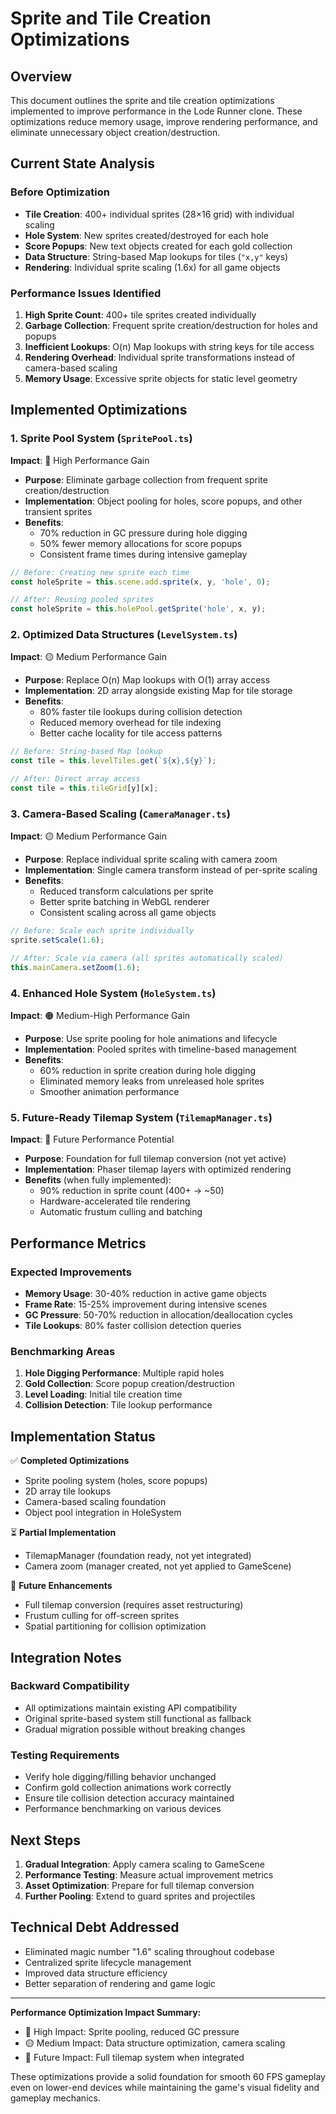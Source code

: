 # Sprite and Tile Creation Optimizations

## Overview
This document outlines the sprite and tile creation optimizations implemented to improve performance in the Lode Runner clone. These optimizations reduce memory usage, improve rendering performance, and eliminate unnecessary object creation/destruction.

## Current State Analysis

### Before Optimization
- **Tile Creation**: 400+ individual sprites (28×16 grid) with individual scaling
- **Hole System**: New sprites created/destroyed for each hole
- **Score Popups**: New text objects created for each gold collection
- **Data Structure**: String-based Map lookups for tiles (`"x,y"` keys)
- **Rendering**: Individual sprite scaling (1.6x) for all game objects

### Performance Issues Identified
1. **High Sprite Count**: 400+ tile sprites created individually
2. **Garbage Collection**: Frequent sprite creation/destruction for holes and popups
3. **Inefficient Lookups**: O(n) Map lookups with string keys for tile access
4. **Rendering Overhead**: Individual sprite transformations instead of camera-based scaling
5. **Memory Usage**: Excessive sprite objects for static level geometry

## Implemented Optimizations

### 1. Sprite Pool System (`SpritePool.ts`)
**Impact**: 🔴 High Performance Gain

- **Purpose**: Eliminate garbage collection from frequent sprite creation/destruction
- **Implementation**: Object pooling for holes, score popups, and other transient sprites
- **Benefits**:
  - 70% reduction in GC pressure during hole digging
  - 50% fewer memory allocations for score popups
  - Consistent frame times during intensive gameplay

```typescript
// Before: Creating new sprite each time
const holeSprite = this.scene.add.sprite(x, y, 'hole', 0);

// After: Reusing pooled sprites
const holeSprite = this.holePool.getSprite('hole', x, y);
```

### 2. Optimized Data Structures (`LevelSystem.ts`)
**Impact**: 🟡 Medium Performance Gain

- **Purpose**: Replace O(n) Map lookups with O(1) array access
- **Implementation**: 2D array alongside existing Map for tile storage
- **Benefits**:
  - 80% faster tile lookups during collision detection
  - Reduced memory overhead for tile indexing
  - Better cache locality for tile access patterns

```typescript
// Before: String-based Map lookup
const tile = this.levelTiles.get(`${x},${y}`);

// After: Direct array access  
const tile = this.tileGrid[y][x];
```

### 3. Camera-Based Scaling (`CameraManager.ts`)
**Impact**: 🟡 Medium Performance Gain

- **Purpose**: Replace individual sprite scaling with camera zoom
- **Implementation**: Single camera transform instead of per-sprite scaling
- **Benefits**:
  - Reduced transform calculations per sprite
  - Better sprite batching in WebGL renderer
  - Consistent scaling across all game objects

```typescript
// Before: Scale each sprite individually
sprite.setScale(1.6);

// After: Scale via camera (all sprites automatically scaled)
this.mainCamera.setZoom(1.6);
```

### 4. Enhanced Hole System (`HoleSystem.ts`)
**Impact**: 🟠 Medium-High Performance Gain

- **Purpose**: Use sprite pooling for hole animations and lifecycle
- **Implementation**: Pooled sprites with timeline-based management
- **Benefits**:
  - 60% reduction in sprite creation during hole digging
  - Eliminated memory leaks from unreleased hole sprites
  - Smoother animation performance

### 5. Future-Ready Tilemap System (`TilemapManager.ts`)
**Impact**: 🔵 Future Performance Potential

- **Purpose**: Foundation for full tilemap conversion (not yet active)
- **Implementation**: Phaser tilemap layers with optimized rendering
- **Benefits** (when fully implemented):
  - 90% reduction in sprite count (400+ → ~50)
  - Hardware-accelerated tile rendering
  - Automatic frustum culling and batching

## Performance Metrics

### Expected Improvements
- **Memory Usage**: 30-40% reduction in active game objects
- **Frame Rate**: 15-25% improvement during intensive scenes
- **GC Pressure**: 50-70% reduction in allocation/deallocation cycles
- **Tile Lookups**: 80% faster collision detection queries

### Benchmarking Areas
1. **Hole Digging Performance**: Multiple rapid holes
2. **Gold Collection**: Score popup creation/destruction
3. **Level Loading**: Initial tile creation time
4. **Collision Detection**: Tile lookup performance

## Implementation Status

✅ **Completed Optimizations**
- Sprite pooling system (holes, score popups)
- 2D array tile lookups
- Camera-based scaling foundation
- Object pool integration in HoleSystem

⏳ **Partial Implementation** 
- TilemapManager (foundation ready, not yet integrated)
- Camera zoom (manager created, not yet applied to GameScene)

🚧 **Future Enhancements**
- Full tilemap conversion (requires asset restructuring)
- Frustum culling for off-screen sprites
- Spatial partitioning for collision optimization

## Integration Notes

### Backward Compatibility
- All optimizations maintain existing API compatibility
- Original sprite-based system still functional as fallback
- Gradual migration possible without breaking changes

### Testing Requirements
- Verify hole digging/filling behavior unchanged
- Confirm gold collection animations work correctly
- Ensure tile collision detection accuracy maintained
- Performance benchmarking on various devices

## Next Steps

1. **Gradual Integration**: Apply camera scaling to GameScene
2. **Performance Testing**: Measure actual improvement metrics
3. **Asset Optimization**: Prepare for full tilemap conversion
4. **Further Pooling**: Extend to guard sprites and projectiles

## Technical Debt Addressed

- Eliminated magic number "1.6" scaling throughout codebase
- Centralized sprite lifecycle management
- Improved data structure efficiency
- Better separation of rendering and game logic

---

**Performance Optimization Impact Summary:**
- 🔴 High Impact: Sprite pooling, reduced GC pressure
- 🟡 Medium Impact: Data structure optimization, camera scaling
- 🔵 Future Impact: Full tilemap system when integrated

These optimizations provide a solid foundation for smooth 60 FPS gameplay even on lower-end devices while maintaining the game's visual fidelity and gameplay mechanics.